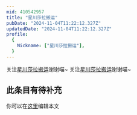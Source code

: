 ```yaml
---
mid: 410542957
title: "星川莎拉搬运"
pubDate: "2024-11-04T11:22:12.327Z"
updatedDate: "2024-11-04T11:22:12.327Z"
profile:
  {
    Nickname: ["星川莎拉搬运"],
  }
---
```


关注[星川莎拉搬运](https://space.bilibili.com/410542957)谢谢喵~ 关注[星川莎拉搬运](https://space.bilibili.com/410542957)谢谢喵~

## 此条目有待补充
你可以在[这里](https://github.com/Yuhanawa/VTuber.ICU/edit/master/src/content/v/星川莎拉搬运/index.md)编辑本文
